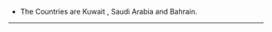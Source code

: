 
- The Countries are Kuwait , Saudi Arabia and Bahrain.

________________________________________________________
